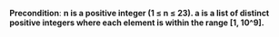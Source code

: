 **Precondition**: **n is a positive integer (1 ≤ n ≤ 23). a is a list of distinct positive integers where each element is within the range [1, 10^9].**